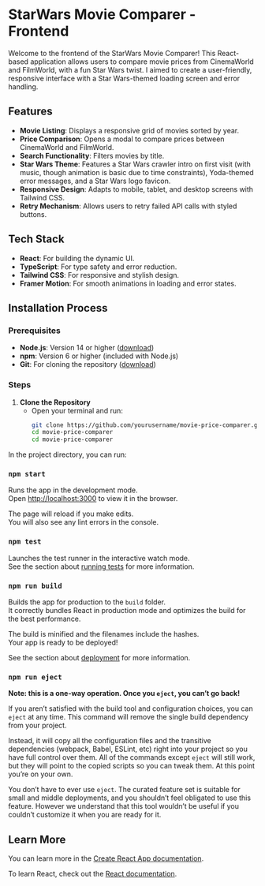 # StarWars Movie Comparer - Frontend

Welcome to the frontend of the StarWars Movie Comparer! This React-based application allows users to compare movie prices from CinemaWorld and FilmWorld, with a fun Star Wars twist. I aimed to create a user-friendly, responsive interface with a Star Wars-themed loading screen and error handling.

## Features
- **Movie Listing**: Displays a responsive grid of movies sorted by year.
- **Price Comparison**: Opens a modal to compare prices between CinemaWorld and FilmWorld.
- **Search Functionality**: Filters movies by title.
- **Star Wars Theme**: Features a Star Wars crawler intro on first visit (with music, though animation is basic due to time constraints), Yoda-themed error messages, and a Star Wars logo favicon.
- **Responsive Design**: Adapts to mobile, tablet, and desktop screens with Tailwind CSS.
- **Retry Mechanism**: Allows users to retry failed API calls with styled buttons.

## Tech Stack
- **React**: For building the dynamic UI.
- **TypeScript**: For type safety and error reduction.
- **Tailwind CSS**: For responsive and stylish design.
- **Framer Motion**: For smooth animations in loading and error states.

## Installation Process

### Prerequisites
- **Node.js**: Version 14 or higher ([download](https://nodejs.org/))
- **npm**: Version 6 or higher (included with Node.js)
- **Git**: For cloning the repository ([download](https://git-scm.com/))

### Steps
1. **Clone the Repository**
   - Open your terminal and run:
     ```bash
     git clone https://github.com/yourusername/movie-price-comparer.git
     cd movie-price-comparer
     cd movie-price-comparer


In the project directory, you can run:

### `npm start`

Runs the app in the development mode.\
Open [http://localhost:3000](http://localhost:3000) to view it in the browser.

The page will reload if you make edits.\
You will also see any lint errors in the console.

### `npm test`

Launches the test runner in the interactive watch mode.\
See the section about [running tests](https://facebook.github.io/create-react-app/docs/running-tests) for more information.

### `npm run build`

Builds the app for production to the `build` folder.\
It correctly bundles React in production mode and optimizes the build for the best performance.

The build is minified and the filenames include the hashes.\
Your app is ready to be deployed!

See the section about [deployment](https://facebook.github.io/create-react-app/docs/deployment) for more information.

### `npm run eject`

**Note: this is a one-way operation. Once you `eject`, you can’t go back!**

If you aren’t satisfied with the build tool and configuration choices, you can `eject` at any time. This command will remove the single build dependency from your project.

Instead, it will copy all the configuration files and the transitive dependencies (webpack, Babel, ESLint, etc) right into your project so you have full control over them. All of the commands except `eject` will still work, but they will point to the copied scripts so you can tweak them. At this point you’re on your own.

You don’t have to ever use `eject`. The curated feature set is suitable for small and middle deployments, and you shouldn’t feel obligated to use this feature. However we understand that this tool wouldn’t be useful if you couldn’t customize it when you are ready for it.

## Learn More

You can learn more in the [Create React App documentation](https://facebook.github.io/create-react-app/docs/getting-started).

To learn React, check out the [React documentation](https://reactjs.org/).
